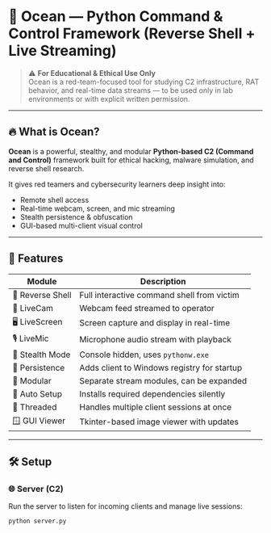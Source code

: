 # 🌊 Ocean — Python Command & Control Framework (Reverse Shell + Live Streaming)

> ⚠️ **For Educational & Ethical Use Only**  
> Ocean is a red-team-focused tool for studying C2 infrastructure, RAT behavior, and real-time data streams — to be used only in lab environments or with explicit written permission.

---

## 🔥 What is Ocean?

**Ocean** is a powerful, stealthy, and modular **Python-based C2 (Command and Control)** framework built for ethical hacking, malware simulation, and reverse shell research.

It gives red teamers and cybersecurity learners deep insight into:

- Remote shell access
- Real-time webcam, screen, and mic streaming
- Stealth persistence & obfuscation
- GUI-based multi-client visual control

---

## 🚀 Features

| Module        | Description |
|---------------|-------------|
| 🐚 Reverse Shell | Full interactive command shell from victim |
| 📸 LiveCam      | Webcam feed streamed to operator |
| 🖥️ LiveScreen   | Screen capture and display in real-time |
| 🎙️ LiveMic      | Microphone audio stream with playback |
| 🔕 Stealth Mode | Console hidden, uses `pythonw.exe` |
| 🧠 Persistence  | Adds client to Windows registry for startup |
| 🧩 Modular      | Separate stream modules, can be expanded |
| 🔧 Auto Setup   | Installs required dependencies silently |
| 🧵 Threaded     | Handles multiple client sessions at once |
| 🪟 GUI Viewer   | Tkinter-based image viewer with updates |

---

## 🛠️ Setup

### 🌐 Server (C2)
Run the server to listen for incoming clients and manage live sessions:
```bash
python server.py
